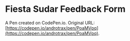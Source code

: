 # Fiesta Sudar Feedback Form

A Pen created on CodePen.io. Original URL: [https://codepen.io/androtrax/pen/PoaMVpq](https://codepen.io/androtrax/pen/PoaMVpq).

